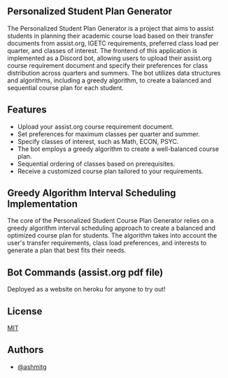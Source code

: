 
## Personalized Student Plan Generator


The Personalized Student Plan Generator is a project that aims to assist students in planning their academic course load based on their transfer documents from assist.org, IGETC requirements, preferred class load per quarter, and classes of interest. The frontend of this application is implemented as a Discord bot, allowing users to upload their assist.org course requirement document and specify their preferences for class distribution across quarters and summers. The bot utilizes data structures and algorithms, including a greedy algorithm, to create a balanced and sequential course plan for each student.



## Features

- Upload your assist.org course requirement document.
- Set preferences for maximum classes per quarter and summer.
- Specify classes of interest, such as Math, ECON, PSYC.
- The bot employs a greedy algorithm to create a well-balanced course plan.
- Sequential ordering of classes based on prerequisites.
- Receive a customized course plan tailored to your requirements.

## Greedy Algorithm Interval Scheduling Implementation
The core of the Personalized Student Course Plan Generator relies on a greedy algorithm interval scheduling approach to create a balanced and optimized course plan for students. The algorithm takes into account the user's transfer requirements, class load preferences, and interests to generate a plan that best fits their needs.


## Bot Commands (assist.org pdf file)
Deployed as a website on heroku for anyone to try out!

## License

[MIT](https://choosealicense.com/licenses/mit/)


## Authors

- [@ashmitg](https://www.github.com/ashmitg)


